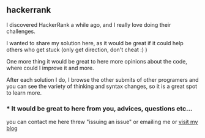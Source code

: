 ## hackerrank

I discovered HackerRank a while ago, and I really love doing their challenges.

I wanted to share my solution here, as it would be great if it could help others who get stuck 
(only get direction, don't cheat :) )

One more thing it would be great to here more opinions about the code, where could I improve it and more.

After each solution I do, I browse the other submits of other programers 
and you can see the variety of thinking and syntax changes, so it is a great spot to learn more.

### * It would be great to here from you, advices, questions etc...
you can contact me here threw "issuing an issue" or emailing me or [visit my blog](http://tzookb.com/)
